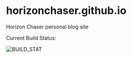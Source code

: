 # horizonchaser.github.io
Horizon Chaser personal blog site

Current Build Status: 

![BUILD_STAT](https://github.com/HorizonChaser/horizonchaser.github.io/workflows/Sync/badge.svg?branch=backup)